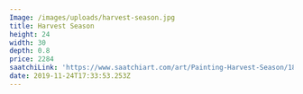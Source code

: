 ```yaml
---
Image: /images/uploads/harvest-season.jpg
title: Harvest Season
height: 24
width: 30
depth: 0.8
price: 2284
saatchiLink: 'https://www.saatchiart.com/art/Painting-Harvest-Season/189576/6614879/view'
date: 2019-11-24T17:33:53.253Z
---
```


